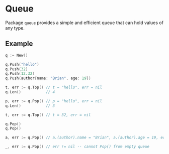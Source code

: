# Queue
Package `queue` provides a simple and efficient queue that can hold values of any type.

## Example

```go
q := New()

q.Push("hello")
q.Push(32)
q.Push(12.32)
q.Push(author{name: "Brian", age: 19})

t, err := q.Top() // t = "hello", err = nil
q.Len()           // 4

p, err := q.Pop() // p = "hello", err = nil
q.Len()           // 3

t, err := q.Top() // t = 32, err = nil

q.Pop()
q.Pop()

a, err := q.Pop() // a.(author).name = "Brian", a.(author).age = 19, err = nil

_, err := q.Pop() // err != nil -- cannot Pop() from empty queue

```